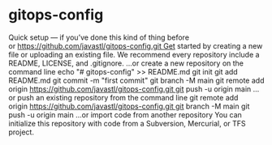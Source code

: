 # gitops-config
Quick setup — if you’ve done this kind of thing before or https://github.com/javastl/gitops-config.git Get started by creating a new file or uploading an existing file. We recommend every repository include a README, LICENSE, and .gitignore.
…or create a new repository on the command line echo "# gitops-config" >> README.md git init git add README.md git commit -m "first commit" git branch -M main git remote add origin https://github.com/javastl/gitops-config.git git push -u origin main …or push an existing repository from the command line git remote add origin https://github.com/javastl/gitops-config.git git branch -M main git push -u origin main …or import code from another repository You can initialize this repository with code from a Subversion, Mercurial, or TFS project.
